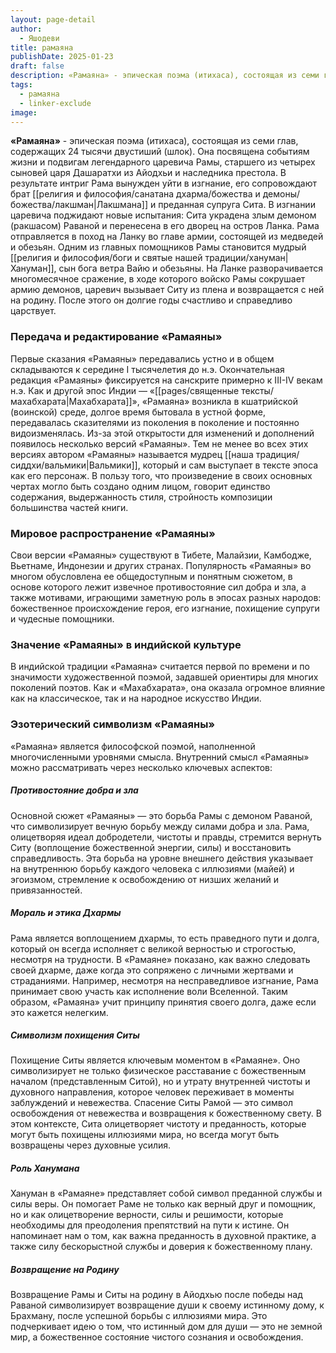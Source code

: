 ```yaml
---
layout: page-detail
author:
  - Яшодеви
title: рамаяна
publishDate: 2025-01-23
draft: false
description: «Рамаяна» - эпическая поэма (итихаса), состоящая из семи глав, содержащих 24 тысячи двустиший (шлок). Она посвящена событиям жизни и подвигам легендарного царевича Рамы, старшего из четырех сыновей царя Дашаратхи из Айодхьи и наследника престола.
tags:
  - рамаяна
  - linker-exclude
image: 
---
```

**«Рамаяна»** - эпическая поэма (итихаса), состоящая из семи глав, содержащих 24 тысячи двустиший (шлок). Она посвящена событиям жизни и подвигам легендарного царевича Рамы, старшего из четырех сыновей царя Дашаратхи из Айодхьи и наследника престола. В результате интриг Рама вынужден уйти в изгнание, его сопровождают брат [[религия и философия/санатана дхарма/божества и демоны/божества/лакшман|Лакшмана]] и преданная супруга Сита. В изгнании царевича поджидают новые испытания: Сита украдена злым демоном (ракшасом) Раваной и перенесена в его дворец на остров Ланка. Рама отправляется в поход на Ланку во главе армии, состоящей из медведей и обезьян. Одним из главных помощников Рамы становится мудрый [[религия и философия/боги и святые нашей традиции/хануман|Хануман]], сын бога ветра Вайю и обезьяны. На Ланке разворачивается многомесячное сражение, в ходе которого войско Рамы сокрушает армию демонов, царевич вызывает Ситу из плена и возвращается с ней на родину. После этого он долгие годы счастливо и справедливо царствует.

### Передача и редактирование «Рамаяны»

Первые сказания «Рамаяны» передавались устно и в общем складываются к середине I тысячелетия до н.э. Окончательная редакция «Рамаяны» фиксируется на санскрите примерно к III-IV векам н.э. Как и другой эпос Индии — «[[pages/священные тексты/махабхарата|Махабхарата]]», «Рамаяна» возникла в кшатрийской (воинской) среде, долгое время бытовала в устной форме, передавалась сказителями из поколения в поколение и постоянно видоизменялась. Из-за этой открытости для изменений и дополнений появилось несколько версий «Рамаяны». Тем не менее во всех этих версиях автором «Рамаяны» называется мудрец [[наша традиция/сиддхи/вальмики|Вальмики]], который и сам выступает в тексте эпоса как его персонаж. В пользу того, что произведение в своих основных чертах могло быть создано одним лицом, говорит единство содержания, выдержанность стиля, стройность композиции большинства частей книги.

### Мировое распространение «Рамаяны»

Свои версии «Рамаяны» существуют в Тибете, Малайзии, Камбодже, Вьетнаме, Индонезии и других странах. Популярность «Рамаяны» во многом обусловлена ее общедоступным и понятным сюжетом, в основе которого лежит извечное противостояние сил добра и зла, а также мотивами, играющими заметную роль в эпосах разных народов: божественное происхождение героя, его изгнание, похищение супруги и чудесные помощники.

### Значение «Рамаяны» в индийской культуре

В индийской традиции «Рамаяна» считается первой по времени и по значимости художественной поэмой, задавшей ориентиры для многих поколений поэтов. Как и «Махабхарата», она оказала огромное влияние как на классическое, так и на народное искусство Индии.

### Эзотерический символизм «Рамаяны»

«Рамаяна» является философской поэмой, наполненной многочисленными уровнями смысла. Внутренний смысл «Рамаяны» можно рассматривать через несколько ключевых аспектов:

##### Противостояние добра и зла

Основной сюжет «Рамаяны» — это борьба Рамы с демоном Раваной, что символизирует вечную борьбу между силами добра и зла. Рама, олицетворяя идеал добродетели, чистоты и правды, стремится вернуть Ситу (воплощение божественной энергии, силы) и восстановить справедливость. Эта борьба на уровне внешнего действия указывает на внутреннюю борьбу каждого человека с иллюзиями (майей) и эгоизмом, стремление к освобождению от низших желаний и привязанностей.

##### Мораль и этика Дхармы

Рама является воплощением дхармы, то есть праведного пути и долга, который он всегда исполняет с великой верностью и строгостью, несмотря на трудности. В «Рамаяне» показано, как важно следовать своей дхарме, даже когда это сопряжено с личными жертвами и страданиями. Например, несмотря на несправедливое изгнание, Рама принимает свою участь как исполнение воли Вселенной. Таким образом, «Рамаяна» учит принципу принятия своего долга, даже если это кажется нелегким.

##### Символизм похищения Ситы

Похищение Ситы является ключевым моментом в «Рамаяне». Оно символизирует не только физическое расставание с божественным началом (представленным Ситой), но и утрату внутренней чистоты и духовного направления, которое человек переживает в моменты заблуждений и невежества. Спасение Ситы Рамой — это символ освобождения от невежества и возвращения к божественному свету. В этом контексте, Сита олицетворяет чистоту и преданность, которые могут быть похищены иллюзиями мира, но всегда могут быть возвращены через духовные усилия.

#####  Роль Ханумана

Хануман в «Рамаяне» представляет собой символ преданной службы и силы веры. Он помогает Раме не только как верный друг и помощник, но и как олицетворение верности, силы и решимости, которые необходимы для преодоления препятствий на пути к истине. Он напоминает нам о том, как важна преданность в духовной практике, а также силу бескорыстной службы и доверия к божественному плану.

##### Возвращение на Родину

Возвращение Рамы и Ситы на родину в Айодхью после победы над Раваной символизирует возвращение души к своему истинному дому, к Брахману, после успешной борьбы с иллюзиями мира. Это подчеркивает идею о том, что истинный дом для души — это не земной мир, а божественное состояние чистого сознания и освобождения.